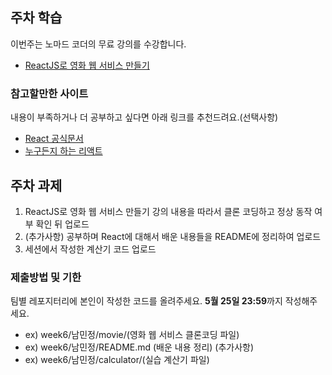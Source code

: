 ## 주차 학습
이번주는 노마드 코더의 무료 강의를 수강합니다.
- [ReactJS로 영화 웹 서비스 만들기](https://nomadcoders.co/react-fundamentals)

### 참고할만한 사이트
내용이 부족하거나 더 공부하고 싶다면 아래 링크를 추천드려요.(선택사항)
- [React 공식문서](https://ko.reactjs.org/tutorial/tutorial.html)
- [누구든지 하는 리액트](https://velopert.com/3613)

## 주차 과제
1. ReactJS로 영화 웹 서비스 만들기 강의 내용을 따라서 클론 코딩하고 정상 동작 여부 확인 뒤 업로드
2. (추가사항) 공부하며 React에 대해서 배운 내용들을 README에 정리하여 업로드
3. 세션에서 작성한 계산기 코드 업로드
   
### 제출방법 및 기한
팀별 레포지터리에 본인이 작성한 코드를 올려주세요. 
**5월 25일 23:59**까지 작성해주세요.
- ex) week6/남민정/movie/(영화 웹 서비스 클론코딩 파일)
- ex) week6/남민정/README.md (배운 내용 정리) (추가사항)
- ex) week6/남민정/calculator/(실습 계산기 파일)
